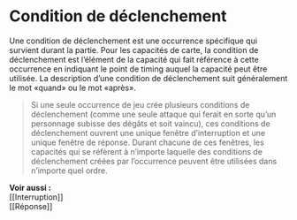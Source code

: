 # Condition de déclenchement
Une condition de déclenchement est une occurrence spécifique qui survient durant la partie. Pour les capacités de carte, la condition de déclenchement est l’élément de la capacité qui fait référence à cette occurrence en indiquant le point de timing auquel la capacité peut être utilisée. La description d’une condition de déclenchement suit généralement le mot «quand» ou le mot «après».

>Si une seule occurrence de jeu crée plusieurs conditions de déclenchement (comme une seule attaque qui ferait en sorte qu’un personnage subisse des dégâts et soit vaincu), ces conditions de déclenchement ouvrent une unique fenêtre d’interruption et une unique fenêtre de réponse. Durant chacune de ces fenêtres, les capacités qui se réfèrent à n’importe laquelle des conditions de déclenchement créées par l’occurrence peuvent être utilisées dans n’importe quel ordre.

**Voir aussi :**  
[[Interruption]]  
[[Réponse]]